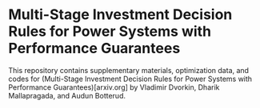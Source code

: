 # Multi-Stage Investment Decision Rules for Power Systems with Performance Guarantees

This repository contains supplementary materials, optimization data, and codes for (Multi-Stage Investment Decision Rules for Power Systems with Performance Guarantees)[arxiv.org] by Vladimir Dvorkin, Dharik Mallapragada, and Audun Botterud. 
